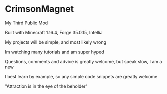 # CrimsonMagnet
 
My Third Public Mod

Built with Minecraft 1.16.4, Forge 35.0.15, IntelliJ

My projects will be simple, and most likely wrong

Im watching many tutorials and am super hyped

Questions, comments and advice is greatly welcome, but speak slow, I am a new

I best learn by example, so any simple code snippets are greatly welcome

"Attraction is in the eye of the beholder"
